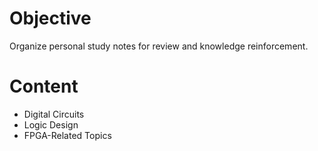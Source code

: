 # Objective  
Organize personal study notes for review and knowledge reinforcement.

# Content  
- Digital Circuits  
- Logic Design  
- FPGA-Related Topics

